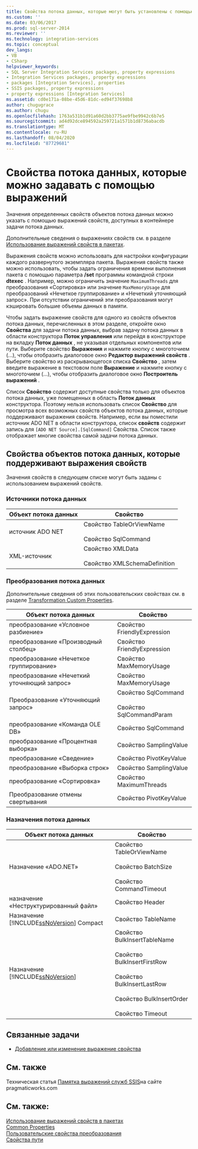 ```yaml
---
title: Свойства потока данных, которые могут быть установлены с помощью выражений | Документация Майкрософт
ms.custom: ''
ms.date: 03/06/2017
ms.prod: sql-server-2014
ms.reviewer: ''
ms.technology: integration-services
ms.topic: conceptual
dev_langs:
- VB
- CSharp
helpviewer_keywords:
- SQL Server Integration Services packages, property expressions
- Integration Services packages, property expressions
- packages [Integration Services], properties
- SSIS packages, property expressions
- property expressions [Integration Services]
ms.assetid: cd0e171a-08be-45d6-81dc-ed94f37698b8
author: chugugrace
ms.author: chugu
ms.openlocfilehash: 1763a531b1d91a60d2bb3775ae9fbe9942c6b7e5
ms.sourcegitcommit: ad4d92dce894592a259721a1571b1d8736abacdb
ms.translationtype: MT
ms.contentlocale: ru-RU
ms.lasthandoff: 08/04/2020
ms.locfileid: "87729681"
---
```

# <a name="data-flow-properties-that-can-be-set-by-using-expressions"></a>Свойства потока данных, которые можно задавать с помощью выражений
  Значения определенных свойств объектов потока данных можно указать с помощью выражений свойств, доступных в контейнере задачи потока данных.  
  
 Дополнительные сведения о выражениях свойств см. в разделе [Использование выражений свойств в пакетах](expressions/use-property-expressions-in-packages.md).  
  
 Выражения свойств можно использовать для настройки конфигурации каждого развернутого экземпляра пакета. Выражения свойств также можно использовать, чтобы задать ограничения времени выполнения пакета с помощью параметра **/set** программы командной строки **dtexec** . Например, можно ограничить значение `MaximumThreads` для преобразования «Сортировка» или значение `MaxMemoryUsage` для преобразований «Нечеткое группирование» и «Нечеткий уточняющий запрос». При отсутствии ограничений эти преобразования могут кэшировать большие объемы данных в памяти.  
  
 Чтобы задать выражение свойств для одного из свойств объектов потока данных, перечисленных в этом разделе, откройте окно **Свойства** для задачи потока данных, выбрав задачу потока данных в области конструктора **Поток управления** или перейдя в конструкторе на вкладку **Поток данных** , не указывая отдельных компонентов или пути. Выберите свойство **Выражения** и нажмите кнопку с многоточием (...), чтобы отобразить диалоговое окно **Редактор выражений свойств** . Выберите свойство из раскрывающегося списка **Свойство** , затем введите выражение в текстовом поле **Выражение** и нажмите кнопку с многоточием (...), чтобы отобразить диалоговое окно **Построитель выражений** .  
  
 Список **Свойство** содержит доступные свойства только для объектов потока данных, уже помещенных в область **Поток данных** конструктора. Поэтому нельзя использовать список **Свойство** для просмотра всех возможных свойств объектов потока данных, которые поддерживают выражения свойств. Например, если вы поместили источник ADO NET в области конструктора, список **свойств** содержит запись для `[ADO NET Source].[SqlCommand]` Свойства. Список также отображает многие свойства самой задачи потока данных.  
  
## <a name="properties-of-data-flow-objects-that-support-property-expressions"></a>Свойства объектов потока данных, которые поддерживают выражения свойств  
 Значения свойств в следующем списке могут быть заданы с использованием выражений свойств.  
  
### <a name="data-flow-sources"></a>Источники потока данных  
  
|Объект потока данных|Свойство|  
|----------------------|--------------|  
|источник ADO NET|Свойство TableOrViewName<br /><br /> Свойство SqlCommand|  
|XML-источник|Свойство XMLData<br /><br /> Свойство XMLSchemaDefinition|  
  
### <a name="data-flow-transformations"></a>Преобразования потока данных  
 Дополнительные сведения об этих пользовательских свойствах см. в разделе [Transformation Custom Properties](data-flow/transformations/transformation-custom-properties.md).  
  
|Объект потока данных|Свойство|  
|----------------------|--------------|  
|преобразование «Условное разбиение»|Свойство FriendlyExpression|  
|преобразование «Производный столбец»|Свойство FriendlyExpression|  
|преобразование «Нечеткое группирование»|Свойство MaxMemoryUsage|  
|преобразование «Нечеткий уточняющий запрос»|Свойство MaxMemoryUsage|  
|Преобразование «Уточняющий запрос»|Свойство SqlCommand<br /><br /> Свойство SqlCommandParam|  
|преобразование «Команда OLE DB»|Свойство SqlCommand|  
|преобразование «Процентная выборка»|Свойство SamplingValue|  
|преобразование «Сведение»|Свойство PivotKeyValue|  
|преобразование «Выборка строк»|Свойство SamplingValue|  
|преобразование «Сортировка»|Свойство MaximumThreads|  
|Преобразование отмены свертывания|Свойство PivotKeyValue|  
  
### <a name="data-flow-destinations"></a>Назначения потока данных  
  
|Объект потока данных|Свойство|  
|----------------------|--------------|  
|Назначение «ADO.NET»|Свойство TableOrViewName<br /><br /> Свойство BatchSize<br /><br /> Свойство CommandTimeout|  
|назначение «Неструктурированный файл»|Свойство Header|  
|Назначение [!INCLUDE[ssNoVersion](../includes/ssnoversion-md.md)] Compact|Свойство TableName|  
|Назначение [!INCLUDE[ssNoVersion](../includes/ssnoversion-md.md)]|Свойство BulkInsertTableName<br /><br /> Свойство BulkInsertFirstRow<br /><br /> Свойство BulkInsertLastRow<br /><br /> Свойство BulkInsertOrder<br /><br /> Свойство Timeout|  
  
## <a name="related-tasks"></a>Связанные задачи  
  
-   [Добавление или изменение выражение свойства](expressions/add-or-change-a-property-expression.md)  
  
## <a name="related-content"></a>См. также  
 Техническая статья [Памятка выражений служб SSIS](https://pragmaticworks.com/Resources/Cheat-Sheets/SSIS-Expression-Cheat-Sheet)на сайте pragmaticworks.com  
  
## <a name="see-also"></a>См. также:  
 [Использование выражений свойств в пакетах](expressions/use-property-expressions-in-packages.md)   
 [Common Properties](../../2014/integration-services/common-properties.md)   
 [Пользовательские свойства преобразования](data-flow/transformations/transformation-custom-properties.md)   
 [Свойства пути](../../2014/integration-services/path-properties.md)  
  
  
